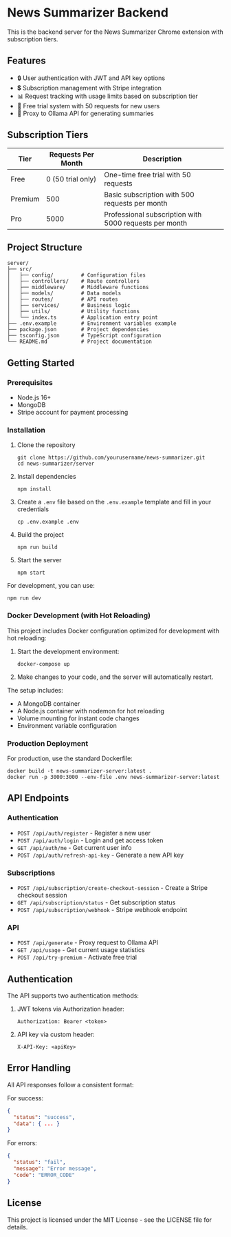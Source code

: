 # News Summarizer Backend

This is the backend server for the News Summarizer Chrome extension with subscription tiers.

## Features

- 🔒 User authentication with JWT and API key options
- 💲 Subscription management with Stripe integration
- 📊 Request tracking with usage limits based on subscription tier
- 🚀 Free trial system with 50 requests for new users
- 🔄 Proxy to Ollama API for generating summaries

## Subscription Tiers

| Tier | Requests Per Month | Description |
|------|-------------------|-------------|
| Free | 0 (50 trial only) | One-time free trial with 50 requests |
| Premium | 500 | Basic subscription with 500 requests per month |
| Pro | 5000 | Professional subscription with 5000 requests per month |

## Project Structure

```
server/
├── src/
│   ├── config/         # Configuration files
│   ├── controllers/    # Route controllers
│   ├── middleware/     # Middleware functions
│   ├── models/         # Data models
│   ├── routes/         # API routes
│   ├── services/       # Business logic
│   ├── utils/          # Utility functions
│   └── index.ts        # Application entry point
├── .env.example        # Environment variables example
├── package.json        # Project dependencies
├── tsconfig.json       # TypeScript configuration
└── README.md           # Project documentation
```

## Getting Started

### Prerequisites

- Node.js 16+
- MongoDB
- Stripe account for payment processing

### Installation

1. Clone the repository
   ```
   git clone https://github.com/yourusername/news-summarizer.git
   cd news-summarizer/server
   ```

2. Install dependencies
   ```
   npm install
   ```

3. Create a `.env` file based on the `.env.example` template and fill in your credentials
   ```
   cp .env.example .env
   ```

4. Build the project
   ```
   npm run build
   ```

5. Start the server
   ```
   npm start
   ```

For development, you can use:
```
npm run dev
```

### Docker Development (with Hot Reloading)

This project includes Docker configuration optimized for development with hot reloading:

1. Start the development environment:
   ```
   docker-compose up
   ```

2. Make changes to your code, and the server will automatically restart.

The setup includes:
- A MongoDB container
- A Node.js container with nodemon for hot reloading 
- Volume mounting for instant code changes
- Environment variable configuration

### Production Deployment

For production, use the standard Dockerfile:

```
docker build -t news-summarizer-server:latest .
docker run -p 3000:3000 --env-file .env news-summarizer-server:latest
```

## API Endpoints

### Authentication

- `POST /api/auth/register` - Register a new user
- `POST /api/auth/login` - Login and get access token
- `GET /api/auth/me` - Get current user info
- `POST /api/auth/refresh-api-key` - Generate a new API key

### Subscriptions

- `POST /api/subscription/create-checkout-session` - Create a Stripe checkout session
- `GET /api/subscription/status` - Get subscription status
- `POST /api/subscription/webhook` - Stripe webhook endpoint

### API

- `POST /api/generate` - Proxy request to Ollama API
- `GET /api/usage` - Get current usage statistics
- `POST /api/try-premium` - Activate free trial

## Authentication

The API supports two authentication methods:

1. JWT tokens via Authorization header:
   ```
   Authorization: Bearer <token>
   ```

2. API key via custom header:
   ```
   X-API-Key: <apiKey>
   ```

## Error Handling

All API responses follow a consistent format:

For success:
```json
{
  "status": "success",
  "data": { ... }
}
```

For errors:
```json
{
  "status": "fail",
  "message": "Error message",
  "code": "ERROR_CODE"
}
```

## License

This project is licensed under the MIT License - see the LICENSE file for details. 